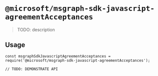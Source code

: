 # `@microsoft/msgraph-sdk-javascript-agreementAcceptances`

> TODO: description

## Usage

```
const msgraphSdkJavascriptAgreementAcceptances = require('@microsoft/msgraph-sdk-javascript-agreementAcceptances');

// TODO: DEMONSTRATE API
```
